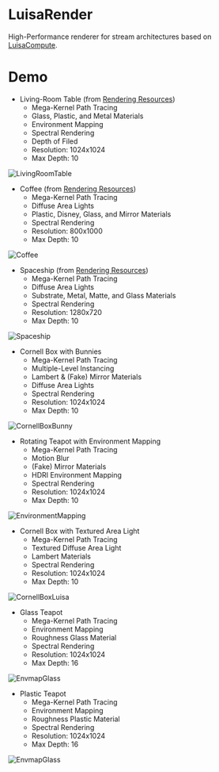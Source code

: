 # LuisaRender

High-Performance renderer for stream architectures based
on [LuisaCompute](https://github.com/Mike-Leo-Smith/LuisaCompute).

# Demo

- Living-Room Table (from [Rendering Resources](https://benedikt-bitterli.me/resources/))
    - Mega-Kernel Path Tracing
    - Glass, Plastic, and Metal Materials
    - Environment Mapping
    - Spectral Rendering
    - Depth of Filed
    - Resolution: 1024x1024
    - Max Depth: 10

![LivingRoomTable](data/renders/living-room.png)

- Coffee (from [Rendering Resources](https://benedikt-bitterli.me/resources/))
  - Mega-Kernel Path Tracing
  - Diffuse Area Lights
  - Plastic, Disney, Glass, and Mirror Materials
  - Spectral Rendering
  - Resolution: 800x1000
  - Max Depth: 10

![Coffee](data/scenes/coffee/color.png)

- Spaceship (from [Rendering Resources](https://benedikt-bitterli.me/resources/))
  - Mega-Kernel Path Tracing
  - Diffuse Area Lights
  - Substrate, Metal, Matte, and Glass Materials
  - Spectral Rendering
  - Resolution: 1280x720
  - Max Depth: 10

![Spaceship](data/scenes/spaceship/color-denoised.png)

- Cornell Box with Bunnies
    - Mega-Kernel Path Tracing
    - Multiple-Level Instancing
    - Lambert & (Fake) Mirror Materials
    - Diffuse Area Lights
    - Spectral Rendering
    - Resolution: 1024x1024
    - Max Depth: 10

![CornellBoxBunny](data/renders/cbox-bunnies.png)

- Rotating Teapot with Environment Mapping
    - Mega-Kernel Path Tracing
    - Motion Blur
    - (Fake) Mirror Materials
    - HDRI Environment Mapping
    - Spectral Rendering
    - Resolution: 1024x1024
    - Max Depth: 10

![EnvironmentMapping](data/renders/envmap.png)

- Cornell Box with Textured Area Light
    - Mega-Kernel Path Tracing
    - Textured Diffuse Area Light
    - Lambert Materials
    - Spectral Rendering
    - Resolution: 1024x1024
    - Max Depth: 10

![CornellBoxLuisa](data/renders/cbox-image-light.png)

- Glass Teapot
    - Mega-Kernel Path Tracing
    - Environment Mapping
    - Roughness Glass Material
    - Spectral Rendering
    - Resolution: 1024x1024
    - Max Depth: 16

![EnvmapGlass](data/renders/envmap-glass.png)

- Plastic Teapot
    - Mega-Kernel Path Tracing
    - Environment Mapping
    - Roughness Plastic Material
    - Spectral Rendering
    - Resolution: 1024x1024
    - Max Depth: 16

![EnvmapGlass](data/renders/envmap-plastic.png)
